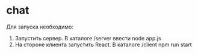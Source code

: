 # chat

Для запуска необходимо:

1. Запустить сервер. В каталоге /server ввести node app.js
2. На стороне клиента запустить React. В каталоге /client npm run start
